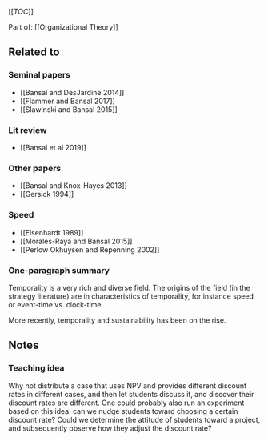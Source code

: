 [[_TOC_]]

Part of: [[Organizational Theory]]

## Related to

### Seminal papers
* [[Bansal and DesJardine 2014]]
* [[Flammer and Bansal 2017]]
* [[Slawinski and Bansal 2015]]

### Lit review
* [[Bansal et al 2019]]

### Other papers
* [[Bansal and Knox-Hayes 2013]]
* [[Gersick 1994]]

### Speed
* [[Eisenhardt 1989]]
* [[Morales-Raya and Bansal 2015]]
* [[Perlow Okhuysen and Repenning 2002]]

### One-paragraph summary
Temporality is a very rich and diverse field. The origins of the field (in the strategy literature) are in characteristics of temporality, for instance speed or event-time vs. clock-time. 

More recently, temporality and sustainability has been on the rise.

## Notes

### Teaching idea
Why not distribute a case that uses NPV and provides different discount rates in different cases, and then let students discuss it, and discover their discount rates are different. One could probably also run an experiment based on this idea: can we nudge students toward choosing a certain discount rate? Could we determine the attitude of students toward a project, and subsequently observe how they adjust the discount rate?